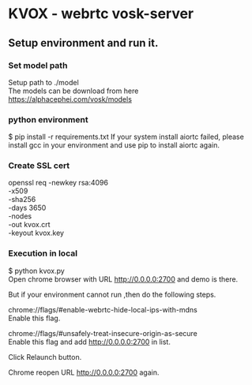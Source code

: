 # KVOX - webrtc vosk-server  


## Setup environment and run it. 
### Set model path  
Setup path to ./model  
The models can be download from here https://alphacephei.com/vosk/models   

### python environment   
$ pip install -r requirements.txt 
If your system install aiortc failed, please install gcc in your environment and use pip to install aiortc again.  

### Create SSL cert
openssl req -newkey rsa:4096 \
            -x509 \
            -sha256 \
            -days 3650 \
            -nodes \
            -out kvox.crt \
            -keyout kvox.key

### Execution in local 
$ python kvox.py  
Open chrome browser with URL http://0.0.0.0:2700 and demo is there.   

But if your environment cannot run ,then do the following steps. 

chrome://flags/#enable-webrtc-hide-local-ips-with-mdns  
Enable this flag.   

chrome://flags/#unsafely-treat-insecure-origin-as-secure  
Enable this flag and add http://0.0.0.0:2700 in list.   

Click Relaunch button.  

Chrome reopen URL http://0.0.0.0:2700 again.  


